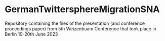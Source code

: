 # GermanTwittersphereMigrationSNA
Repository containing the files of the presentation (and conference proceedings paper) from 5th Weizenbuam Conference that took place in Berlin 19-20th June 2023
